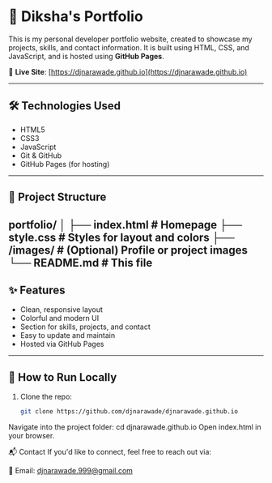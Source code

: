 # 💼 Diksha's Portfolio

This is my personal developer portfolio website, created to showcase my projects, skills, and contact information. It is built using HTML, CSS, and JavaScript, and is hosted using **GitHub Pages**.

🔗 **Live Site**: [https://djnarawade.github.io](https://djnarawade.github.io)

---


## 🛠️ Technologies Used

- HTML5
- CSS3
- JavaScript
- Git & GitHub
- GitHub Pages (for hosting)

---


## 📂 Project Structure

portfolio/
│
├── index.html # Homepage
├── style.css # Styles for layout and colors
├── /images/ # (Optional) Profile or project images
└── README.md # This file
---

## ✨ Features

- Clean, responsive layout
- Colorful and modern UI
- Section for skills, projects, and contact
- Easy to update and maintain
- Hosted via GitHub Pages

---

## 🚀 How to Run Locally

1. Clone the repo:
   ```bash
   git clone https://github.com/djnarawade/djnarawade.github.io

Navigate into the project folder:
cd djnarawade.github.io
Open index.html in your browser.


📬 Contact
If you'd like to connect, feel free to reach out via:

📧 Email: djnarawade.999@gmail.com




